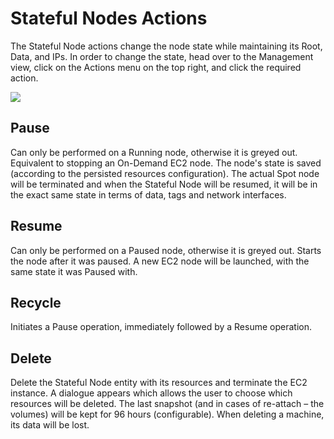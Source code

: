 # Stateful Nodes Actions

The Stateful Node actions change the node state while maintaining its Root, Data, and IPs. In order to change the state, head over to the Management view, click on the Actions menu on the top right, and click the required action.

<img src="/managed-instance/_media/actions-01.png" />

## Pause

Can only be performed on a Running node, otherwise it is greyed out. Equivalent to stopping an On-Demand EC2 node. The node's state is saved (according to the persisted resources configuration). The actual Spot node will be terminated and when the Stateful Node will be resumed, it will be in the exact same state in terms of data, tags and network interfaces.

## Resume

Can only be performed on a Paused node, otherwise it is greyed out. Starts the node after it was paused. A new EC2 node will be launched, with the same state it was Paused with.

## Recycle

Initiates a Pause operation, immediately followed by a Resume operation.

## Delete

Delete the Stateful Node entity with its resources and terminate the EC2 instance. A dialogue appears which allows the user to choose which resources will be deleted. The last snapshot (and in cases of re-attach – the volumes) will be kept for 96 hours (configurable). When deleting a machine, its data will be lost.
